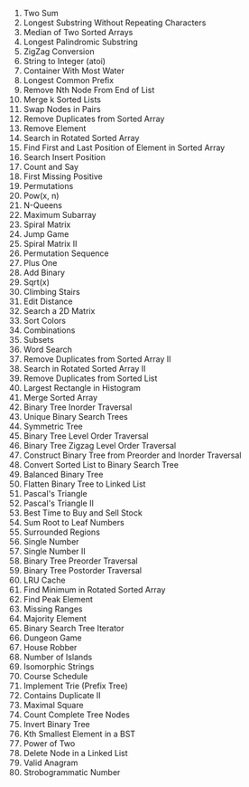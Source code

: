 1. Two Sum
3. Longest Substring Without Repeating Characters
4. Median of Two Sorted Arrays
5. Longest Palindromic Substring
6. ZigZag Conversion
8. String to Integer (atoi)
11. Container With Most Water
14. Longest Common Prefix
19. Remove Nth Node From End of List
23. Merge k Sorted Lists
24. Swap Nodes in Pairs
26. Remove Duplicates from Sorted Array
27. Remove Element
33. Search in Rotated Sorted Array
34. Find First and Last Position of Element in Sorted Array
35. Search Insert Position
38. Count and Say
41. First Missing Positive
46. Permutations
50. Pow(x, n)
51. N-Queens
53. Maximum Subarray
54. Spiral Matrix
55. Jump Game
59. Spiral Matrix II
60. Permutation Sequence
66. Plus One
67. Add Binary
69. Sqrt(x)
70. Climbing Stairs
72. Edit Distance
74. Search a 2D Matrix
75. Sort Colors
77. Combinations
78. Subsets
79. Word Search
80. Remove Duplicates from Sorted Array II
81. Search in Rotated Sorted Array II
83. Remove Duplicates from Sorted List
84. Largest Rectangle in Histogram
88. Merge Sorted Array
94. Binary Tree Inorder Traversal
96. Unique Binary Search Trees
101. Symmetric Tree
102. Binary Tree Level Order Traversal
103. Binary Tree Zigzag Level Order Traversal
105. Construct Binary Tree from Preorder and Inorder Traversal
109. Convert Sorted List to Binary Search Tree
110. Balanced Binary Tree
114. Flatten Binary Tree to Linked List
118. Pascal's Triangle
119. Pascal's Triangle II
121. Best Time to Buy and Sell Stock
129. Sum Root to Leaf Numbers
130. Surrounded Regions
136. Single Number
137. Single Number II
144. Binary Tree Preorder Traversal
145. Binary Tree Postorder Traversal
146. LRU Cache
153. Find Minimum in Rotated Sorted Array
162. Find Peak Element
163. Missing Ranges
169. Majority Element
173. Binary Search Tree Iterator
174. Dungeon Game
198. House Robber
200. Number of Islands
205. Isomorphic Strings
207. Course Schedule
208. Implement Trie (Prefix Tree)
219. Contains Duplicate II
221. Maximal Square
222. Count Complete Tree Nodes
226. Invert Binary Tree
230. Kth Smallest Element in a BST
231. Power of Two
237. Delete Node in a Linked List
242. Valid Anagram
246. Strobogrammatic Number